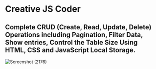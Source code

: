 # Creative JS Coder


## Complete CRUD (Create, Read, Update, Delete) Operations including Pagination, Filter Data, Show entries, Control the Table Size Using HTML, CSS and JavaScript Local Storage.

![Screenshot (2176)](https://github.com/ismianurul/Project-Ismia.50421669/assets/143086784/bed32af9-ed7e-4c4b-a466-623404ba153d)
